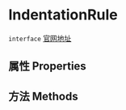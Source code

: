 # IndentationRule
`interface` [官网地址](https://microsoft.github.io/monaco-editor/docs.html#interfaces/languages.IndentationRule.html)
## 属性 Properties
## 方法 Methods

